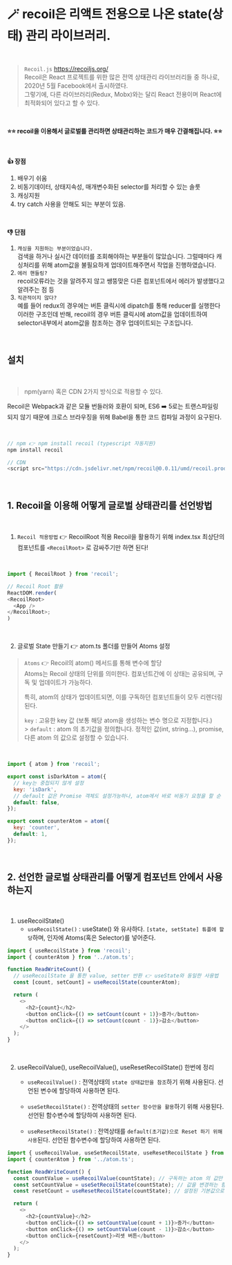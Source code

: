 # 🪄 recoil은 리액트 전용으로 나온 state(상태) 관리 라이브러리.

</br>

> `Recoil.js` https://recoiljs.org/ </br>
> Recoil은 React 프로젝트를 위한 많은 전역 상태관리 라이브러리들 중 하나로, 2020년 5월 Facebook에서 출시하였다. </br>
> 그렇기에, 다른 라이브러리(Redux, Mobx)와는 달리 React 전용이며 React에 최적화되어 있다고 할 수 있다.

</br>

<b>⭐⭐ recoil을 이용해서 글로벌를 관리하면 상태관리하는 코드가 매우 간결해집니다. ⭐⭐</b>

</br>

<b>👍 장점 </b>

1. 배우기 쉬움
2. 비동기데이터, 상태지속성, 매개변수화된 selector를 처리할 수 있는 솔룻
3. 캐싱지원
4. try catch 사용을 안해도 되는 부분이 있음.

</br>

<b>👎 단점 </b>

1. `캐싱을 지원하는 부분이었습니다.` </br>
   검색을 하거나 실시간 데이터를 조회해야하는 부분들이 많았습니다.
   그럴때마다 캐싱처리를 위해 atom값을 불필요하게 업데이트해주면서 작업을 진행하였습니다.
2. `에러 핸들링?` </br>
   recoil오류라는 것을 알려주지 않고 쌩뚱맞은 다른 컴포넌트에서 에러가 발생했다고 알려주는 점 등
3. `직관적이지 않다?` </br>
   예를 들어 redux의 경우에는 버튼 클릭시에 dipatch를 통해 reducer를 실행한다 이러한 구조인데 반해,
   recoil의 경우 버튼 클릭시에 atom값을 업데이트하여 selector내부에서 atom값을 참조하는 경우 업데이트되는 구조입니다.

</br>

## 설치

</br>

> npm(yarn) 혹은 CDN 2가지 방식으로 적용할 수 있다.

Recoil은 Webpack과 같은 모듈 번들러와 호환이 되며, ES6 ➡️ 5로는 트랜스파일링 되지 않기 때문에 크로스 브라우징을 위해 Babel을 통한 코드 컴파일 과정이 요구된다.

</br>

```javascript
// npm 👉 npm install recoil (typescript 자동지원)
npm install recoil

// CDN
<script src="https://cdn.jsdelivr.net/npm/recoil@0.0.11/umd/recoil.production.js"></script>
```

</br>

## 1. Recoil을 이용해 어떻게 글로벌 상태관리를 선언방법

</br>

1. `Recoil 적용방법` 👉 RecoilRoot 적용
   Recoil을 활용하기 위해 index.tsx 최상단의 <App /> 컴포넌트를 `<RecoilRoot>` 로 감싸주기만 하면 된다!

</br>

```javascript
import { RecoilRoot } from 'recoil';

// Recoil Root 활용
ReactDOM.render(
<RecoilRoot>
  <App />
</RecoilRoot>;
)
```

</br>

2. 글로벌 State 만들기 👉 atom.ts 폴더를 만들어 Atoms 설정

> `Atoms` 👉 Recoil의 atom() 메서드를 통해 변수에 할당 </br>
> Atoms는 Recoil 상태의 단위를 의미한다. 컴포넌트간에 이 상태는 공유되며, 구독 및 업데이트가 가능하다.
>
> 특히, atom의 상태가 업데이트되면, 이를 구독하던 컴포넌트들이 모두 리렌더링된다.
>
> `key` : 고유한 key 값 (보통 해당 atom을 생성하는 변수 명으로 지정합니다.) </br> > `default` : atom 의 초기값을 정의합니다. 정적인 값(int, string...), promise, 다른 atom 의 값으로 설정할 수 있습니다.

</br>

```javascript
import { atom } from 'recoil';

export const isDarkAtom = atom({
  // key는 중첩되지 않게 설정
  key: 'isDark',
  // default 값은 Promise 객체도 설정가능하나, atom에서 바로 비동기 요청을 할 순 없다.
  default: false,
});

export const counterAtom = atom({
  key: 'counter',
  default: 1,
});
```

</br>

## 2. 선언한 글로벌 상태관리를 어떻게 컴포넌트 안에서 사용하는지

</br>

1. useRecoilState()</br>
   - `useRecoilState()` : useState() 와 유사하다. `[state, setState] 튜플에 할당`하며, 인자에 Atoms(혹은 Selector)를 넣어준다.

```javascript
import { useRecoilState } from 'recoil';
import { counterAtom } from '../atom.ts';

function ReadWriteCount() {
  // useRecoilState 을 통한 value, setter 반환 👉 useState와 동일한 사용법
  const [count, setCount] = useRecoilState(counterAtom);

  return (
    <>
      <h2>{count}</h2>
      <button onClick={() => setCount(count + 1)}>증가</button>
      <button onClick={() => setCount(count - 1)}>감소</button>
    </>
  );
}
```

</br>

2. useRecoilValue(), useRecoilValue(), useResetRecoilState() 한번에 정리 </br>

   - `useRecoilValue()` : 전역상태의 `state 상태값만을 참조`하기 위해 사용된다. 선언된 변수에 할당하여 사용하면 된다.

    </br>

   - `useSetRecoilState()` : 전역상태의 `setter 함수만을 활용`하기 위해 사용된다. 선언된 함수변수에 할당하여 사용하면 된다.

    </br>

   - `useResetRecoilState()` : 전역상태를 `default(초기값)으로 Reset 하기 위해 사용`된다. 선언된 함수변수에 할당하여 사용하면 된다.

```javascript
import { useRecoilValue, useSetRecoilState, useResetRecoilState } from 'recoil';
import { counterAtom } from '../atom.ts';

function ReadWriteCount() {
  const countValue = useRecoilValue(countState); // 구독하는 atom 의 값만 반환
  const setCountValue = useSetRecoilState(countState); // 값을 변경하는 함수만 반환
  const resetCount = useResetRecoilState(countState); // 설정된 기본값으로 리셋

  return (
    <>
      <h2>{countValue}</h2>
      <button onClick={() => setCountValue(count + 1)}>증가</button>
      <button onClick={() => setCountValue(count - 1)}>감소</button>
      <button onClick={resetCount}>리셋 버튼</button>
    </>
  );
}
```
